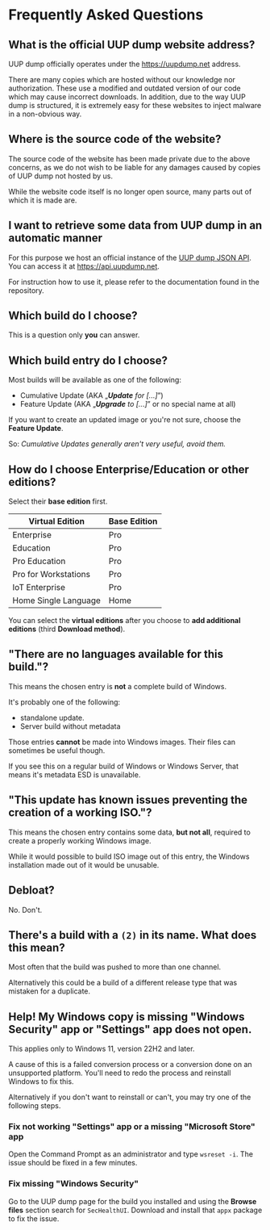 Frequently Asked Questions
==========================

## What is the official UUP dump website address?
UUP dump officially operates under the https://uupdump.net address.

There are many copies which are hosted without our knowledge nor authorization. These use a modified and outdated version of our code which may cause incorrect downloads. In addition, due to the way UUP dump is structured, it is extremely easy for these websites to inject malware in a non-obvious way.


## Where is the source code of the website?
The source code of the website has been made private due to the above concerns, as we do not wish to be liable for any damages caused by copies of UUP dump not hosted by us.

While the website code itself is no longer open source, many parts out of which it is made are.


## I want to retrieve some data from UUP dump in an automatic manner
For this purpose we host an official instance of the [UUP dump JSON API](https://git.uupdump.net/uup-dump/json-api). You can access it at https://api.uupdump.net.

For instruction how to use it, please refer to the documentation found in the repository.


## Which build do I choose?
This is a question only **you** can answer.


## Which build entry do I choose?
Most builds will be available as one of the following:
 * Cumulative Update (AKA „***Update** for [...]*”)
 * Feature Update (AKA „***Upgrade** to [...]*” or no special name at all)

If you want to create an updated image or you're not sure, choose the **Feature Update**.

So: _Cumulative Updates generally aren't very useful, avoid them._


## How do I choose Enterprise/Education or other editions?
Select their **base edition** first.

| Virtual Edition      	| Base Edition 	|
|----------------------	|--------------	|
| Enterprise           	| Pro          	|
| Education            	| Pro          	|
| Pro Education        	| Pro          	|
| Pro for Workstations 	| Pro          	|
| IoT Enterprise       	| Pro          	|
| Home Single Language 	| Home         	|

You can select the **virtual editions** after you choose to **add additional editions** (third **Download method**).


## "There are no languages available for this build."?
This means the chosen entry is **not** a complete build of Windows.

It's probably one of the following:
 * standalone update.
 * Server build without metadata

Those entries **cannot** be made into Windows images. Their files can sometimes be useful though.

If you see this on a regular build of Windows or Windows Server, that means it's metadata ESD is unavailable.


## "This update has known issues preventing the creation of a working ISO."?
This means the chosen entry contains some data, **but not all**, required to create a properly working Windows image.

While it would possible to build ISO image out of this entry, the Windows installation made out of it would be unusable.


## Debloat?
No. Don't.


## There's a build with a `(2)` in its name. What does this mean?
Most often that the build was pushed to more than one channel.

Alternatively this could be a build of a different release type that was mistaken for a duplicate.


## Help! My Windows copy is missing "Windows Security" app or "Settings" app does not open.
This applies only to Windows 11, version 22H2 and later.

A cause of this is a failed conversion process or a conversion done on an unsupported platform. You'll need to redo the process and reinstall Windows to fix this.

Alternatively if you don't want to reinstall or can't, you may try one of the following steps.

### Fix not working "Settings" app or a missing "Microsoft Store" app
Open the Command Prompt as an administrator and type `wsreset -i`. The issue should be fixed in a few minutes.

### Fix missing "Windows Security"
Go to the UUP dump page for the build you installed and using the **Browse files** section search for `SecHealthUI`. Download and install that `appx` package to fix the issue.
